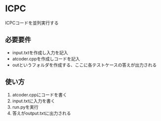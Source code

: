# ICPC
ICPCコードを並列実行する

## 必要要件

- input.txtを作成し入力を記入
- atcoder.cppを作成しコードを記入
- outというフォルダを作成する、ここに各テストケースの答えが出力される

## 使い方

1. atcoder.cppにコードを書く
2. input.txtに入力を書く
3. run.pyを実行
4. 答えがoutput.txtに出力される
